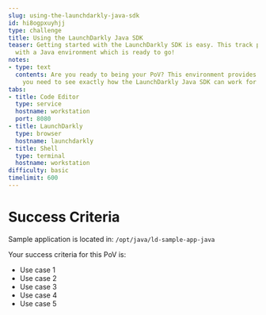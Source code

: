```yaml
---
slug: using-the-launchdarkly-java-sdk
id: hi8ogpxuyhjj
type: challenge
title: Using the LaunchDarkly Java SDK
teaser: Getting started with the LaunchDarkly SDK is easy. This track provides you
  with a Java environment which is ready to go!
notes:
- type: text
  contents: Are you ready to being your PoV? This environment provides you with everything
    you need to see exactly how the LaunchDarkly Java SDK can work for you.
tabs:
- title: Code Editor
  type: service
  hostname: workstation
  port: 8080
- title: LaunchDarkly
  type: browser
  hostname: launchdarkly
- title: Shell
  type: terminal
  hostname: workstation
difficulty: basic
timelimit: 600
---
```

# Success Criteria

Sample application is located in:
`/opt/java/ld-sample-app-java`

Your success criteria for this PoV is:
* Use case 1
* Use case 2
* Use case 3
* Use case 4
* Use case 5
